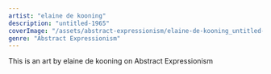 ```yaml
---
artist: "elaine de kooning"
description: "untitled-1965"
coverImage: "/assets/abstract-expressionism/elaine-de-kooning_untitled-1965.jpg"
genre: "Abstract Expressionism"
---
```

This is an art by elaine de kooning on Abstract Expressionism

